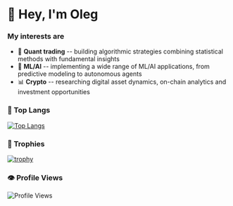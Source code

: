 # 👋 Hey, I'm Oleg

### My interests are
- 🤖 **Quant trading** -- building algorithmic strategies combining statistical methods with fundamental insights
- 🧠 **ML/AI** -- implementing a wide range of ML/AI applications, from predictive modeling to autonomous agents
- 📊 **Crypto** -- researching digital asset dynamics, on-chain analytics and investment opportunities

### 💬 Top Langs
[![Top Langs](https://github-readme-stats.vercel.app/api/top-langs/?username=OlegMitsik&layout=compact)](https://github.com/anuraghazra/github-readme-stats)

### 🏅 Trophies
[![trophy](https://github-profile-trophy.vercel.app/?username=OlegMitsik&theme=gruvbox_light&margin-w=8&margin-h=8&column=3)](https://github.com/ryo-ma/github-profile-trophy)

### 👁️ Profile Views
![Profile Views](https://komarev.com/ghpvc/?username=OlegMitsik&style=flat)
